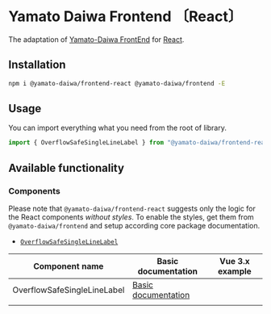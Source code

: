 # Yamato Daiwa Frontend 〔React〕

The adaptation of [Yamato-Daiwa FrontEnd](https://github.com/TokugawaTakeshi/Yamato-Daiwa-Frontend) for [React](https://react.dev/).


## Installation

```bash
npm i @yamato-daiwa/frontend-react @yamato-daiwa/frontend -E
```

## Usage

You can import everything what you need from the root of library.

```typescript
import { OverflowSafeSingleLineLabel } from "@yamato-daiwa/frontend-react";
```


## Available functionality

### Components

Please note that `@yamato-daiwa/frontend-react` suggests only the logic for the React components *without styles*.
To enable the styles, get them from `@yamato-daiwa/frontend` and setup according core package documentation.

* [`OverflowSafeSingleLineLabel`](https://github.com/TokugawaTakeshi/Yamato-Daiwa-Frontend/blob/master/CoreLibrary/Package/Documentation/Components/OverflowSafeSingleLineLabel/OverflowSafeSingleLineLabel.md)


| Component name              | Basic documentation                                                                                                                                                                                 | Vue 3.x example |
|-----------------------------|-----------------------------------------------------------------------------------------------------------------------------------------------------------------------------------------------------|-----------------|
| OverflowSafeSingleLineLabel | [Basic documentation](https://github.com/TokugawaTakeshi/Yamato-Daiwa-Frontend/blob/master/CoreLibrary/Package/Documentation/Components/OverflowSafeSingleLineLabel/OverflowSafeSingleLineLabel.md) |                 |
|                             |                                                                                                                                                                                                     |                 |
